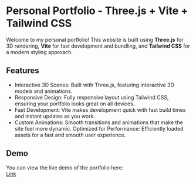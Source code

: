 # Personal Portfolio - Three.js + Vite + Tailwind CSS

Welcome to my personal portfolio! This website is built using **Three.js** for 3D rendering, **Vite** for fast development and bundling, and **Tailwind CSS** for a modern styling approach.

## Features

* Interactive 3D Scenes: Built with Three.js, featuring interactive 3D models and animations.
* Responsive Design: Fully responsive layout using Tailwind CSS, ensuring your portfolio looks great on all devices.
* Fast Development: Vite makes development quick with fast build times and instant updates as you work.
* Custom Animations: Smooth transitions and animations that make the site feel more dynamic.
Optimized for Performance: Efficiently loaded assets for a fast and smooth user experience.
## Demo

You can view the live demo of the portfolio here:  
[Link]()

